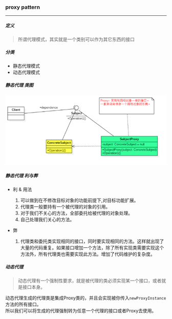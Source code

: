 ### proxy pattern

---

##### 定义
>所谓代理模式，其实就是一个类别可以作为其它东西的接口

##### 分类

* 静态代理模式
* 动态代理模式

##### 静态代理 类图

![](etc/static-proxy-pattern.png)

##### 静态代理 利与弊

* 利 & 用法

    1. 可以做到在不修改目标对象的功能前提下,对目标功能扩展。
    2. 代理类一般要持有一个被代理的对象的引用。
    3. 对于我们不关心的方法，全部委托给被代理的对象处理。
    4. 自己处理我们关心的方法。
    
* 弊
    1. 代理类和委托类实现相同的接口，同时要实现相同的方法。这样就出现了大量的代码重复。如果接口增加一个方法，除了所有实现类需要实现这个方法外，所有代理类也需要实现此方法。增加了代码维护的复杂度。
  
##### 动态代理
> 动态代理有一个强制性要求，就是被代理的类必须实现某一个接口，或者就是接口本身。

动态代理生成的代理类是集成Proxy类的，并且会实现被你传入`newProxyInstance`方法的所有接口。<br/>
所以我们可以将生成的代理强制转为任意一个代理的接口或者Proxy去使用。

  
 
